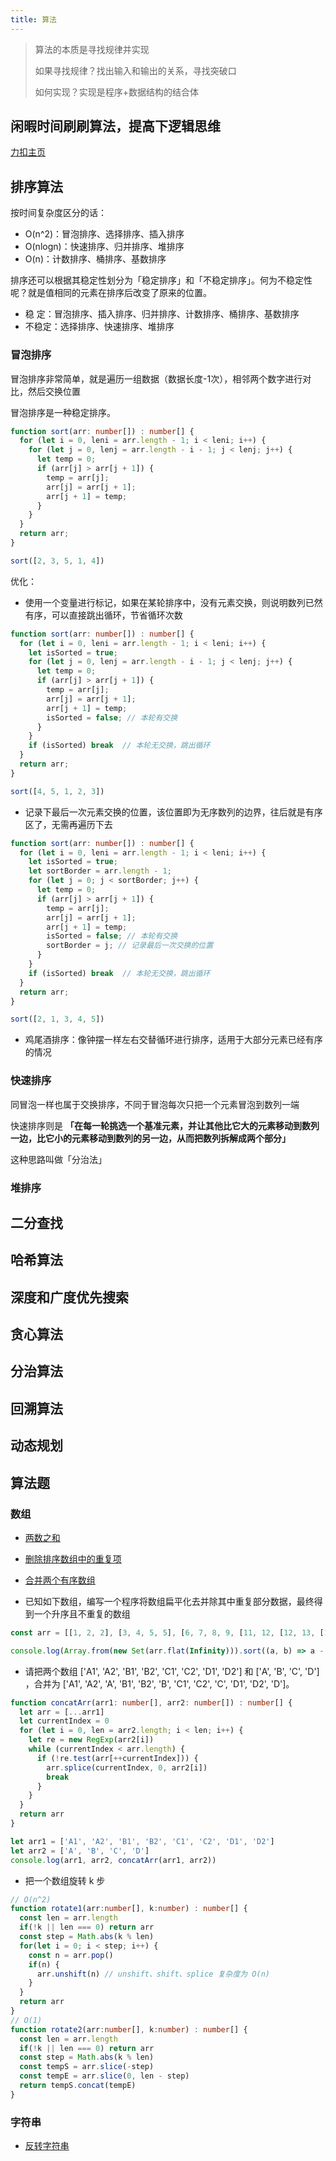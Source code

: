 ```yaml
---
title: 算法
---
```


> 算法的本质是寻找规律并实现
>
> 如果寻找规律？找出输入和输出的关系，寻找突破口
>
> 如何实现？实现是程序+数据结构的结合体

## 闲暇时间刷刷算法，提高下逻辑思维

[力扣主页](https://leetcode-cn.com/u/rixin)

## 排序算法

按时间复杂度区分的话：

- O(n^2)：冒泡排序、选择排序、插入排序
- O(nlogn)：快速排序、归并排序、堆排序
- O(n)：计数排序、桶排序、基数排序

排序还可以根据其稳定性划分为「稳定排序」和「不稳定排序」。何为不稳定性呢？就是值相同的元素在排序后改变了原来的位置。

- 稳 定：冒泡排序、插入排序、归并排序、计数排序、桶排序、基数排序
- 不稳定：选择排序、快速排序、堆排序

### 冒泡排序

冒泡排序非常简单，就是遍历一组数据（数据长度-1次），相邻两个数字进行对比，然后交换位置

冒泡排序是一种稳定排序。

```typescript
function sort(arr: number[]) : number[] {
  for (let i = 0, leni = arr.length - 1; i < leni; i++) {
    for (let j = 0, lenj = arr.length - i - 1; j < lenj; j++) {
      let temp = 0;
      if (arr[j] > arr[j + 1]) {
        temp = arr[j];
        arr[j] = arr[j + 1];
        arr[j + 1] = temp;
      }
    }
  }
  return arr;
}

sort([2, 3, 5, 1, 4])
```

优化：

- 使用一个变量进行标记，如果在某轮排序中，没有元素交换，则说明数列已然有序，可以直接跳出循环，节省循环次数

```typescript
function sort(arr: number[]) : number[] {
  for (let i = 0, leni = arr.length - 1; i < leni; i++) {
    let isSorted = true;
    for (let j = 0, lenj = arr.length - i - 1; j < lenj; j++) {
      let temp = 0;
      if (arr[j] > arr[j + 1]) {
        temp = arr[j];
        arr[j] = arr[j + 1];
        arr[j + 1] = temp;
        isSorted = false; // 本轮有交换
      }
    }
    if (isSorted) break  // 本轮无交换，跳出循环
  }
  return arr;
}

sort([4, 5, 1, 2, 3])
```

- 记录下最后一次元素交换的位置，该位置即为无序数列的边界，往后就是有序区了，无需再遍历下去

```typescript
function sort(arr: number[]) : number[] {
  for (let i = 0, leni = arr.length - 1; i < leni; i++) {
    let isSorted = true;
    let sortBorder = arr.length - 1;
    for (let j = 0; j < sortBorder; j++) {
      let temp = 0;
      if (arr[j] > arr[j + 1]) {
        temp = arr[j];
        arr[j] = arr[j + 1];
        arr[j + 1] = temp;
        isSorted = false; // 本轮有交换
        sortBorder = j; // 记录最后一次交换的位置
      }
    }
    if (isSorted) break  // 本轮无交换，跳出循环
  }
  return arr;
}

sort([2, 1, 3, 4, 5])
```

- 鸡尾酒排序：像钟摆一样左右交替循环进行排序，适用于大部分元素已经有序的情况

### 快速排序

同冒泡一样也属于交换排序，不同于冒泡每次只把一个元素冒泡到数列一端

快速排序则是 **「在每一轮挑选一个基准元素，并让其他比它大的元素移动到数列一边，比它小的元素移动到数列的另一边，从而把数列拆解成两个部分」**

这种思路叫做「分治法」

### 堆排序

## 二分查找

## 哈希算法

## 深度和广度优先搜索

## 贪心算法

## 分治算法

## 回溯算法

## 动态规划

## 算法题

### 数组

- [两数之和](https://leetcode-cn.com/problems/two-sum)
- [删除排序数组中的重复项](https://leetcode-cn.com/problems/remove-duplicates-from-sorted-array)
- [合并两个有序数组](https://leetcode-cn.com/problems/merge-sorted-array)

- 已知如下数组，编写一个程序将数组扁平化去并除其中重复部分数据，最终得到一个升序且不重复的数组

```javascript
const arr = [[1, 2, 2], [3, 4, 5, 5], [6, 7, 8, 9, [11, 12, [12, 13, [14]]]], 10]

console.log(Array.from(new Set(arr.flat(Infinity))).sort((a, b) => a - b))
```

- 请把两个数组 ['A1', 'A2', 'B1', 'B2', 'C1', 'C2', 'D1', 'D2'] 和 ['A', 'B', 'C', 'D']
  ，合并为 ['A1', 'A2', 'A', 'B1', 'B2', 'B', 'C1', 'C2', 'C', 'D1', 'D2', 'D']。

```typescript
function concatArr(arr1: number[], arr2: number[]) : number[] {
  let arr = [...arr1]
  let currentIndex = 0
  for (let i = 0, len = arr2.length; i < len; i++) {
    let re = new RegExp(arr2[i])
    while (currentIndex < arr.length) {
      if (!re.test(arr[++currentIndex])) {
        arr.splice(currentIndex, 0, arr2[i])
        break
      }
    }
  }
  return arr
}

let arr1 = ['A1', 'A2', 'B1', 'B2', 'C1', 'C2', 'D1', 'D2']
let arr2 = ['A', 'B', 'C', 'D']
console.log(arr1, arr2, concatArr(arr1, arr2))
```

- 把一个数组旋转 k 步
```typescript
// O(n^2)
function rotate1(arr:number[], k:number) : number[] {
  const len = arr.length
  if(!k || len === 0) return arr
  const step = Math.abs(k % len)
  for(let i = 0; i < step; i++) {
    const n = arr.pop()
    if(n) {
      arr.unshift(n) // unshift、shift、splice 复杂度为 O(n)
    }
  }
  return arr
}
// O(1)
function rotate2(arr:number[], k:number) : number[] {
  const len = arr.length
  if(!k || len === 0) return arr
  const step = Math.abs(k % len)
  const tempS = arr.slice(-step)
  const tempE = arr.slice(0, len - step)
  return tempS.concat(tempE)
}

```

### 字符串

- [反转字符串](https://leetcode-cn.com/problems/reverse-string)
